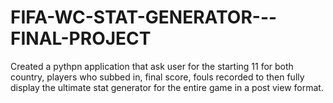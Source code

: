 # FIFA-WC-STAT-GENERATOR---FINAL-PROJECT

Created a pythpn application that ask user for the starting 11 for both country, players who subbed in, final score, fouls recorded to then fully
display the ultimate stat generator for the entire game in a post view format. 
